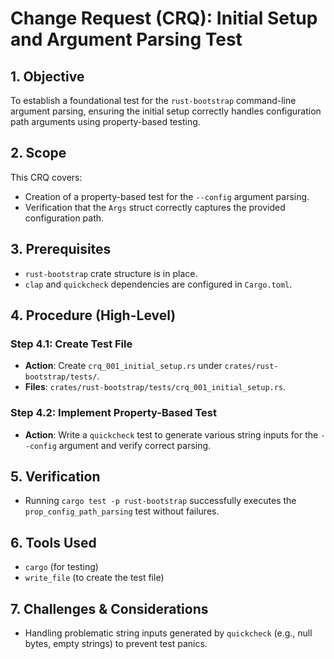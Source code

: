 # Change Request (CRQ): Initial Setup and Argument Parsing Test

## 1. Objective
To establish a foundational test for the `rust-bootstrap` command-line argument parsing, ensuring the initial setup correctly handles configuration path arguments using property-based testing.

## 2. Scope
This CRQ covers:
*   Creation of a property-based test for the `--config` argument parsing.
*   Verification that the `Args` struct correctly captures the provided configuration path.

## 3. Prerequisites
*   `rust-bootstrap` crate structure is in place.
*   `clap` and `quickcheck` dependencies are configured in `Cargo.toml`.

## 4. Procedure (High-Level)
### Step 4.1: Create Test File
*   **Action**: Create `crq_001_initial_setup.rs` under `crates/rust-bootstrap/tests/`.
*   **Files**: `crates/rust-bootstrap/tests/crq_001_initial_setup.rs`.

### Step 4.2: Implement Property-Based Test
*   **Action**: Write a `quickcheck` test to generate various string inputs for the `--config` argument and verify correct parsing.

## 5. Verification
*   Running `cargo test -p rust-bootstrap` successfully executes the `prop_config_path_parsing` test without failures.

## 6. Tools Used
*   `cargo` (for testing)
*   `write_file` (to create the test file)

## 7. Challenges & Considerations
*   Handling problematic string inputs generated by `quickcheck` (e.g., null bytes, empty strings) to prevent test panics.
